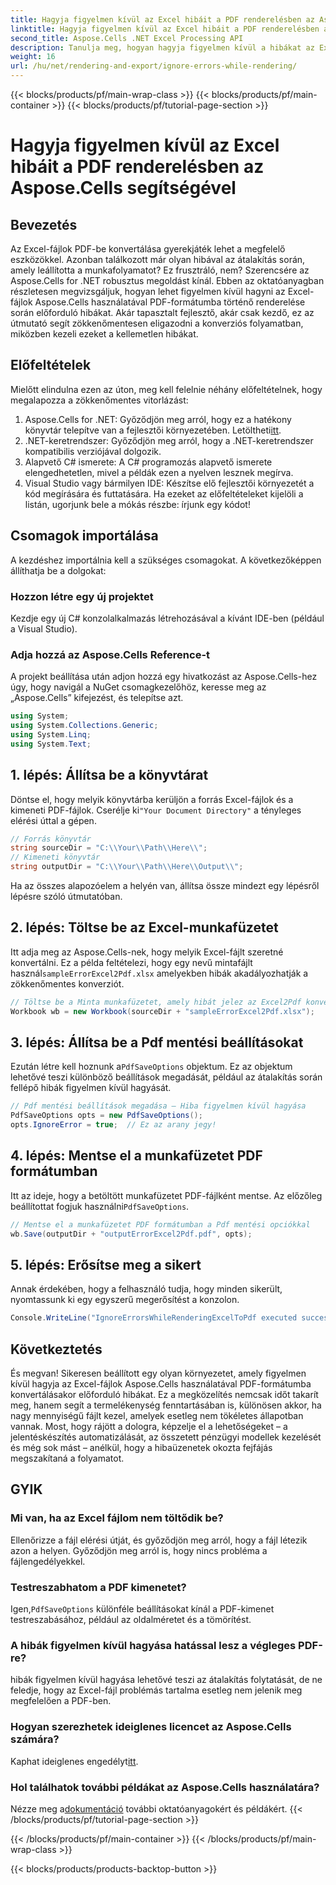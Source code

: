 ```yaml
---
title: Hagyja figyelmen kívül az Excel hibáit a PDF renderelésben az Aspose.Cells segítségével
linktitle: Hagyja figyelmen kívül az Excel hibáit a PDF renderelésben az Aspose.Cells segítségével
second_title: Aspose.Cells .NET Excel Processing API
description: Tanulja meg, hogyan hagyja figyelmen kívül a hibákat az Excel-fájlok PDF-formátumba konvertálásakor az Aspose.Cells for .NET segítségével. Lépésről lépésre útmutató mellékelve.
weight: 16
url: /hu/net/rendering-and-export/ignore-errors-while-rendering/
---
```


{{< blocks/products/pf/main-wrap-class >}}
{{< blocks/products/pf/main-container >}}
{{< blocks/products/pf/tutorial-page-section >}}

# Hagyja figyelmen kívül az Excel hibáit a PDF renderelésben az Aspose.Cells segítségével

## Bevezetés
Az Excel-fájlok PDF-be konvertálása gyerekjáték lehet a megfelelő eszközökkel. Azonban találkozott már olyan hibával az átalakítás során, amely leállította a munkafolyamatot? Ez frusztráló, nem? Szerencsére az Aspose.Cells for .NET robusztus megoldást kínál. Ebben az oktatóanyagban részletesen megvizsgáljuk, hogyan lehet figyelmen kívül hagyni az Excel-fájlok Aspose.Cells használatával PDF-formátumba történő renderelése során előforduló hibákat. Akár tapasztalt fejlesztő, akár csak kezdő, ez az útmutató segít zökkenőmentesen eligazodni a konverziós folyamatban, miközben kezeli ezeket a kellemetlen hibákat.
## Előfeltételek
Mielőtt elindulna ezen az úton, meg kell felelnie néhány előfeltételnek, hogy megalapozza a zökkenőmentes vitorlázást:
1.  Aspose.Cells for .NET: Győződjön meg arról, hogy ez a hatékony könyvtár telepítve van a fejlesztői környezetében. Letöltheti[itt](https://releases.aspose.com/cells/net/).
2. .NET-keretrendszer: Győződjön meg arról, hogy a .NET-keretrendszer kompatibilis verziójával dolgozik.
3. Alapvető C# ismerete: A C# programozás alapvető ismerete elengedhetetlen, mivel a példák ezen a nyelven lesznek megírva.
4. Visual Studio vagy bármilyen IDE: Készítse elő fejlesztői környezetét a kód megírására és futtatására.
Ha ezeket az előfeltételeket kijelöli a listán, ugorjunk bele a mókás részbe: írjunk egy kódot!
## Csomagok importálása
A kezdéshez importálnia kell a szükséges csomagokat. A következőképpen állíthatja be a dolgokat:
### Hozzon létre egy új projektet
Kezdje egy új C# konzolalkalmazás létrehozásával a kívánt IDE-ben (például a Visual Studio).
### Adja hozzá az Aspose.Cells Reference-t
A projekt beállítása után adjon hozzá egy hivatkozást az Aspose.Cells-hez úgy, hogy navigál a NuGet csomagkezelőhöz, keresse meg az „Aspose.Cells” kifejezést, és telepítse azt.
```csharp
using System;
using System.Collections.Generic;
using System.Linq;
using System.Text;
```
## 1. lépés: Állítsa be a könyvtárat
 Döntse el, hogy melyik könyvtárba kerüljön a forrás Excel-fájlok és a kimeneti PDF-fájlok. Cserélje ki`"Your Document Directory"` a tényleges elérési úttal a gépen.
```csharp
// Forrás könyvtár
string sourceDir = "C:\\Your\\Path\\Here\\";
// Kimeneti könyvtár
string outputDir = "C:\\Your\\Path\\Here\\Output\\";
```
Ha az összes alapozóelem a helyén van, állítsa össze mindezt egy lépésről lépésre szóló útmutatóban.
## 2. lépés: Töltse be az Excel-munkafüzetet
Itt adja meg az Aspose.Cells-nek, hogy melyik Excel-fájlt szeretné konvertálni. Ez a példa feltételezi, hogy egy nevű mintafájlt használ`sampleErrorExcel2Pdf.xlsx` amelyekben hibák akadályozhatják a zökkenőmentes konverziót.
```csharp
// Töltse be a Minta munkafüzetet, amely hibát jelez az Excel2Pdf konvertáláskor
Workbook wb = new Workbook(sourceDir + "sampleErrorExcel2Pdf.xlsx");
```
## 3. lépés: Állítsa be a Pdf mentési beállításokat
 Ezután létre kell hoznunk a`PdfSaveOptions` objektum. Ez az objektum lehetővé teszi különböző beállítások megadását, például az átalakítás során fellépő hibák figyelmen kívül hagyását.
```csharp
// Pdf mentési beállítások megadása – Hiba figyelmen kívül hagyása
PdfSaveOptions opts = new PdfSaveOptions();
opts.IgnoreError = true;  // Ez az arany jegy!
```
## 4. lépés: Mentse el a munkafüzetet PDF formátumban
 Itt az ideje, hogy a betöltött munkafüzetet PDF-fájlként mentse. Az előzőleg beállítottat fogjuk használni`PdfSaveOptions`.
```csharp
// Mentse el a munkafüzetet PDF formátumban a Pdf mentési opciókkal
wb.Save(outputDir + "outputErrorExcel2Pdf.pdf", opts);
```
## 5. lépés: Erősítse meg a sikert
Annak érdekében, hogy a felhasználó tudja, hogy minden sikerült, nyomtassunk ki egy egyszerű megerősítést a konzolon.
```csharp
Console.WriteLine("IgnoreErrorsWhileRenderingExcelToPdf executed successfully.\r\n");
```

## Következtetés
És megvan! Sikeresen beállított egy olyan környezetet, amely figyelmen kívül hagyja az Excel-fájlok Aspose.Cells használatával PDF-formátumba konvertálásakor előforduló hibákat. Ez a megközelítés nemcsak időt takarít meg, hanem segít a termelékenység fenntartásában is, különösen akkor, ha nagy mennyiségű fájlt kezel, amelyek esetleg nem tökéletes állapotban vannak. Most, hogy rájött a dologra, képzelje el a lehetőségeket – a jelentéskészítés automatizálását, az összetett pénzügyi modellek kezelését és még sok mást – anélkül, hogy a hibaüzenetek okozta fejfájás megszakítaná a folyamatot. 
## GYIK
### Mi van, ha az Excel fájlom nem töltődik be?
Ellenőrizze a fájl elérési útját, és győződjön meg arról, hogy a fájl létezik azon a helyen. Győződjön meg arról is, hogy nincs probléma a fájlengedélyekkel.
### Testreszabhatom a PDF kimenetet?
 Igen,`PdfSaveOptions` különféle beállításokat kínál a PDF-kimenet testreszabásához, például az oldalméretet és a tömörítést.
### A hibák figyelmen kívül hagyása hatással lesz a végleges PDF-re?
hibák figyelmen kívül hagyása lehetővé teszi az átalakítás folytatását, de ne feledje, hogy az Excel-fájl problémás tartalma esetleg nem jelenik meg megfelelően a PDF-ben.
### Hogyan szerezhetek ideiglenes licencet az Aspose.Cells számára?
 Kaphat ideiglenes engedélyt[itt](https://purchase.aspose.com/temporary-license/).
### Hol találhatok további példákat az Aspose.Cells használatára?
 Nézze meg a[dokumentáció](https://reference.aspose.com/cells/net/) további oktatóanyagokért és példákért.
{{< /blocks/products/pf/tutorial-page-section >}}

{{< /blocks/products/pf/main-container >}}
{{< /blocks/products/pf/main-wrap-class >}}

{{< blocks/products/products-backtop-button >}}

